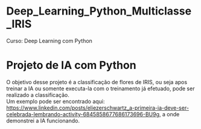 # Deep_Learning_Python_Multiclasse_IRIS
Curso:  Deep Learning com Python

# Projeto de IA com Python
O objetivo desse projeto é a classificação de flores de IRIS, ou seja apos treinar a IA ou somente executa-la com o treinamento já efetuado, pode ser realizado a classificação. <br>
Um exemplo pode ser encontrado aqui: https://www.linkedin.com/posts/eliezerschwartz_a-primeira-ia-deve-ser-celebrada-lembrando-activity-6845858677686173696-BU9g, a onde demonstrei a IA funcionando.
